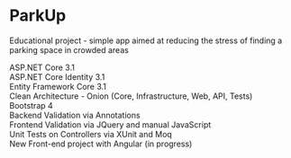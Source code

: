 # ParkUp
Educational project - simple app aimed at reducing the stress of finding a parking space in crowded areas

ASP.NET Core 3.1  
ASP.NET Core Identity 3.1  
Entity Framework Core 3.1  
Clean Architecture - Onion (Core, Infrastructure, Web, API, Tests)  
Bootstrap 4  
Backend Validation via Annotations  
Frontend Validation via JQuery and manual JavaScript  
Unit Tests on Controllers via XUnit and Moq  
New Front-end project with Angular (in progress)  
